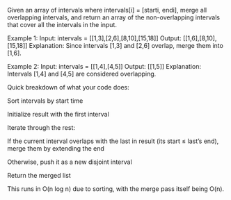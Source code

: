 Given an array of intervals where intervals[i] = [starti, endi], merge all overlapping intervals, and return an array of the non-overlapping intervals that cover all the intervals in the input.

Example 1:
Input: intervals = [[1,3],[2,6],[8,10],[15,18]]
Output: [[1,6],[8,10],[15,18]]
Explanation: Since intervals [1,3] and [2,6] overlap, merge them into [1,6].

Example 2:
Input: intervals = [[1,4],[4,5]]
Output: [[1,5]]
Explanation: Intervals [1,4] and [4,5] are considered overlapping.

Quick breakdown of what your code does:

Sort intervals by start time

Initialize result with the first interval

Iterate through the rest:

If the current interval overlaps with the last in result (its start ≤ last’s end), merge them by extending the end

Otherwise, push it as a new disjoint interval

Return the merged list

This runs in O(n log n) due to sorting, with the merge pass itself being O(n).

